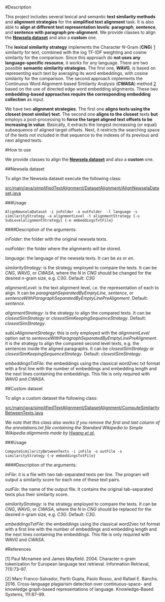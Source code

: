 #Description

This project includes several lexical and semantic  **text similarity methods** and **alignment strategies** for the **simplified text alignment** task. It is also able to **align at different text representation levels**: **paragraph**, **sentence**, and **sentence with paragraph pre-alignment**. We provide classes to align the **[Newsela dataset](https://newsela.com/data/)** and also a **custom** one.

The **lexical similarity strategy** implements the Character *N*-Gram (**CNG**) [1](#References) similarity for text, combined with the log TF-IDF weighting and cosine similarity for the comparison. Since this approach do **not uses any language-specific resource**, it works for any language. There are two possible **semantic similarity strategies**. The first one, **WAVG**, is based on representing each text by averaging its word embeddings, with cosine similarity for the comparison. The second approach implements the Continuous Word Alignment-based Similarity Analysis (**CWASA**) method [2](#References) based on the use of directed edge word embedding alignments. These two **embedding-based approaches require the corresponding embedding collection** as input.

We have two **alignment strategies**. The first one **aligns texts using the closest (most similar) text**. The second one **aligns to the closest** texts **but** employs a post-processing to **force the target aligned text offsets to be increasing in value**. Basically, it extracts the longest increassing (or equal) subsequence of aligned target offsets. Next, it restricts the searching space of the texts not included in that sequence to the indexes of its previous and next aligned texts. 

#How to use

We provide classes to align the **[Newsela dataset](https://newsela.com/data/)** and also a **custom** one.

##Newsela dataset

To align the Newsela dataset execute the following class:

[src/main/java/simplifiedTextAlignment/DatasetAlignment/AlignNewselaDataset.java](src/main/java/simplifiedTextAlignment/DatasetAlignment/AlignNewselaDataset.java)

###Usage

```
AlignNewselaDataset -i inFolder -o outFolder  -l language -s similarityStrategy -a alignmentLevel -t alignmentStrategy {-u SubLevelalignmentStrategy} {-e embeddingsTxtFile}

```

####Description of the arguments:

*inFolder*: the folder with the original newsela texts.

*outFolder*: the folder where the alignments will be stored.

*language*: the language of the newsela texts. It can be *es* or *en*.

*similarityStrategy*: is the strategy employed to compare the texts. It can be *CNG*, *WAVG*, or *CWASA*, where the *N* in *CNG* should be changed for the desired *n*-gram size, e.g. *C3G*. Default: *C3G*

*alignmentLevel*: is the text alignment level, i.e. the representation of each to align. It can be *paragraphSeparatedByEmptyLine*, *sentence*, or *sentenceWithParagraphSeparatedByEmptyLinePreAlignment*. Default: *sentence*.

*alignmentStrategy*: is the strategy to align the compared texts. It can be *closestSimStrategy* or *closestSimKeepingSequenceStrategy*. Default: *closestSimStrategy*.

*subLvAlignmentStrategy*: this is only employed with the *alignmentLevel* option set to *sentenceWithParagraphSeparatedByEmptyLinePreAlignment*. It is the strategy to align the compared second level texts, e.g. the sentences inside the aligned paragraphs. It can be *closestSimStrategy* or *closestSimKeepingSequenceStrategy*. Default: *closestSimStrategy*.
		
*embeddingsTxtFile*: the embeddings using the classical word2vec txt format with a first line with the number of embeddings and embedding length and the next lines containing the embeddings. This file is only required with *WAVG* and *CWASA*.

##Custom dataset

To align a custom dataset the following class:

[src/main/java/simplifiedTextAlignment/DatasetAlignment/ComputeSimilarityBetweenTexts.java](src/main/java/simplifiedTextAlignment/DatasetAlignment/ComputeSimilarityBetweenTexts.java)

*We note that this class also works if you remove the first and last column of the annotations.txt file containing the Standard Wikipedia to Simple Wikipedia alignments made by [Hwang et al.](http://ssli.ee.washington.edu/tial/projects/simplification/)*

###Usage

```
ComputeSimilarityBetweenTexts -i inFile -o outFile -s similarityStrategy {-e embeddingsTxtFile}

```

####Description of the arguments:

*inFile*: it is a file with two tab-separated texts per line. The program will output a similarity score for each one of these text pairs.

*outFile*: the name of the output file. It contains the original tab-separated texts plus their similarity score.

*similarityStrategy*: is the strategy employed to compare the texts. It can be *CNG*, *WAVG*, or *CWASA*, where the *N* in *CNG* should be replaced for the desired *n*-gram size, e.g. *C3G*. Default: *C3G*.	

*embeddingsTxtFile*: the embeddings using the classical word2vec txt format with a first line with the number of embeddings and embedding length and the next lines containing the embeddings. This file is only required with *WAVG* and *CWASA*.

#References

[1] Paul Mcnamee and James Mayfield. 2004. Character n-gram tokenization for European language text retrieval. Information Retrieval, 7(1):73–97.

[2] Marc Franco-Salvador, Parth Gupta, Paolo Rosso, and Rafael E. Banchs. 2016. Cross-language plagiarism detection over continuous-space- and knowledge graph-based representations of language. Knowledge-Based Systems, 111:87–99.

